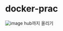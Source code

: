 # docker-prac
![image](https://github.com/minsu0717/docker-prac/assets/96038772/640d6466-016e-4057-91d2-8784b75cadf2)
hub까지 올리기
